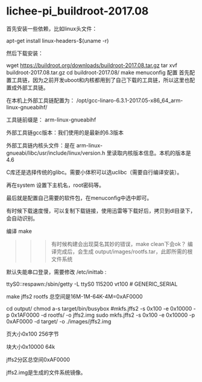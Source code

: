 # lichee-pi_buildroot-2017.08


首先安装一些依赖，比如linux头文件：

apt-get install linux-headers-$(uname -r)

然后下载安装：

wget https://buildroot.org/downloads/buildroot-2017.08.tar.gz
tar xvf buildroot-2017.08.tar.gz
cd buildroot-2017.08/
make menuconfig
配置
首先配置工具链，因为之前开发uboot和内核都用到了自己下载的工具链，所以这里也配置成外部工具链。

在本机上外部工具链配置为： /opt/gcc-linaro-6.3.1-2017.05-x86_64_arm-linux-gnueabihf/

工具链前缀是： arm-linux-gnueabihf

外部工具链gcc版本：我们使用的是最新的6.3版本

外部工具链内核头文件：是在 arm-linux-gnueabi/libc/usr/include/linux/version.h 里读取内核版本信息。本机的版本是4.6

C库还是选择传统的glibc。需要小体积可以选uclibc（需要自行编译安装）。

再在system 设置下主机名，root密码等。

最后就是配置自己需要的软件包，在menuconfig中选中即可。

有时候下载速度慢，可以复制下载链接，使用迅雷等下载好后，拷贝到dl目录下，会自动识别。

编译
make

>>> 有时候构建会出现莫名其妙的错误，make clean下会ok？
编译完成后，会生成 output/images/rootfs.tar，此即所需的根文件系统

默认失能串口登录，需要修改 /etc/inittab :

ttyS0::respawn:/sbin/getty -L ttyS0 115200 vt100 # GENERIC_SERIAL




make jffs2 rootfs 
总空间是16M-1M-64K-4M=0xAF0000

cd output/
chmod a-s target/bin/busybox
#mkfs.jffs2 -s 0x100 -e 0x10000 -p 0x1AF0000 -d rootfs/ -o jffs2.img
sudo mkfs.jffs2 -s 0x100 -e 0x10000 -p 0xAF0000 -d target/ -o ./images/jffs2.img

页大小0x100 256字节

块大小0x10000 64k

jffs2分区总空间0xAF0000

jffs2.img是生成的文件系统镜像。


